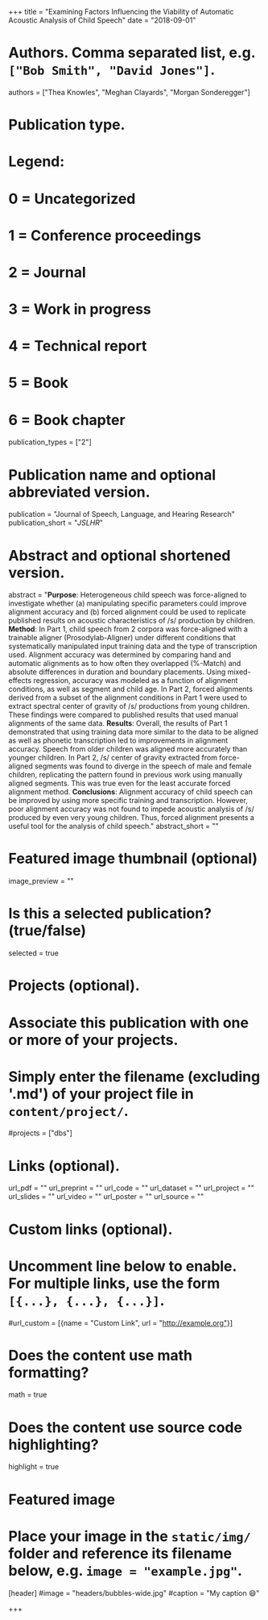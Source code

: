 +++
title = "Examining Factors Influencing the Viability of Automatic Acoustic Analysis of Child Speech"
date = "2018-09-01"

# Authors. Comma separated list, e.g. `["Bob Smith", "David Jones"]`.
authors = ["Thea Knowles", "Meghan Clayards", "Morgan Sonderegger"]

# Publication type.
# Legend:
# 0 = Uncategorized
# 1 = Conference proceedings
# 2 = Journal
# 3 = Work in progress
# 4 = Technical report
# 5 = Book
# 6 = Book chapter
publication_types = ["2"]

# Publication name and optional abbreviated version.
publication = "Journal of Speech, Language, and Hearing Research"
publication_short = "*JSLHR*"

# Abstract and optional shortened version.
abstract = "**Purpose**: Heterogeneous child speech was force-aligned to investigate whether (a) manipulating specific parameters could improve alignment accuracy and (b) forced alignment could be used to replicate published results on acoustic characteristics of /s/ production by children. **Method**: In Part 1, child speech from 2 corpora was force-aligned with a trainable aligner (Prosodylab-Aligner) under different conditions that systematically manipulated input training data and the type of transcription used. Alignment accuracy was determined by comparing hand and automatic alignments as to how often they overlapped (%-Match) and absolute differences in duration and boundary placements. Using mixed-effects regression, accuracy was modeled as a function of alignment conditions, as well as segment and child age. In Part 2, forced alignments derived from a subset of the alignment conditions in Part 1 were used to extract spectral center of gravity of /s/ productions from young children. These findings were compared to published results that used manual alignments of the same data. **Results**: Overall, the results of Part 1 demonstrated that using training data more similar to the data to be aligned as well as phonetic transcription led to improvements in alignment accuracy. Speech from older children was aligned more accurately than younger children. In Part 2, /s/ center of gravity extracted from force-aligned segments was found to diverge in the speech of male and female children, replicating the pattern found in previous work using manually aligned segments. This was true even for the least accurate forced alignment method. **Conclusions**: Alignment accuracy of child speech can be improved by using more specific training and transcription. However, poor alignment accuracy was not found to impede acoustic analysis of /s/ produced by even very young children. Thus, forced alignment presents a useful tool for the analysis of child speech."
abstract_short = ""

# Featured image thumbnail (optional)
image_preview = ""

# Is this a selected publication? (true/false)
selected = true

# Projects (optional).
#   Associate this publication with one or more of your projects.
#   Simply enter the filename (excluding '.md') of your project file in `content/project/`.
#projects = ["dbs"]

# Links (optional).
url_pdf = ""
url_preprint = ""
url_code = ""
url_dataset = ""
url_project = ""
url_slides = ""
url_video = ""
url_poster = ""
url_source = ""

# Custom links (optional).
#   Uncomment line below to enable. For multiple links, use the form `[{...}, {...}, {...}]`.
#url_custom = [{name = "Custom Link", url = "http://example.org"}]

# Does the content use math formatting?
math = true

# Does the content use source code highlighting?
highlight = true

# Featured image
# Place your image in the `static/img/` folder and reference its filename below, e.g. `image = "example.jpg"`.
[header]
#image = "headers/bubbles-wide.jpg"
#caption = "My caption :smile:"

+++


